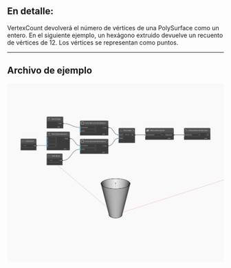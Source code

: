 ## En detalle:
VertexCount devolverá el número de vértices de una PolySurface como un entero. En el siguiente ejemplo, un hexágono extruido devuelve un recuento de vértices de 12. Los vértices se representan como puntos.
___
## Archivo de ejemplo

![VertexCount](./Autodesk.DesignScript.Geometry.PolySurface.VertexCount_img.jpg)

